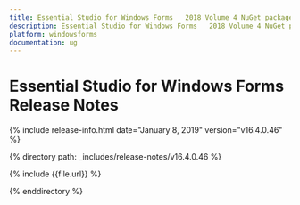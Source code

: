 ```yaml
---
title: Essential Studio for Windows Forms   2018 Volume 4 NuGet package release  Release Notes  
description: Essential Studio for Windows Forms   2018 Volume 4 NuGet package release  Release Notes  
platform: windowsforms
documentation: ug
---
```


# Essential Studio for Windows Forms   Release Notes  

{% include release-info.html date="January 8, 2019"  version="v16.4.0.46" %} 


{% directory path: _includes/release-notes/v16.4.0.46 %}

{% include {{file.url}} %}

{% enddirectory %}